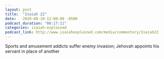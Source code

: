 ```yaml
---
layout: post
title:  "Isaiah 22"
date:   2020-08-10-12:00:00 -0500
podcast_duration: "00:17:11"
categories: isaiah-explained
podcast_link: http://www.isaiahexplained.com/media/commentary/Isaiah22.mp3
---
```

Sports and amusement addicts suffer enemy invasion; Jehovah appoints his servant in place of another
